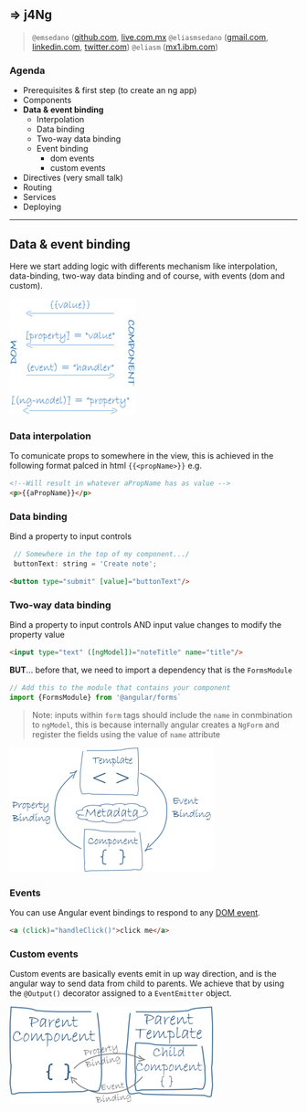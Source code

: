 ## => j4Ng 
> `@emsedano` ([github.com](github.com/emsedano), [live.com.mx](mailto:emsedano@live.com.mx)
> `@eliasmsedano` ([gmail.com](mailto:eliasmsedano@gmail.com), [linkedin.com](https://www.linkedin.com/in/eliasmsedano), [twitter.com](https://twitter.com/eliasmsedano))
> `@eliasm` ([mx1.ibm.com](mailto:eliasm@mx1.ibm.com))
 ### Agenda
  * Prerequisites & first step (to create an ng app)
  * Components
  * **Data & event binding**
    * Interpolation
    * Data binding
    * Two-way data binding
    * Event binding
      * dom events
      * custom events
  * Directives (very small talk)
  * Routing
  * Services
  * Deploying
  -------------------------------
  ## Data & event binding
  Here we start adding logic with differents mechanism like interpolation, data-binding, two-way data binding and of course, with events (dom and custom).

![databinding](https://raw.githubusercontent.com/emsedano/j4ng/03-data-event-binding-complete/assets/databinding.png)

  ### Data interpolation
  To comunicate props to somewhere in the view, this is achieved in the following format palced in html `{{<propName>}}` e.g.
  ```html
  <!--Will result in whatever aPropName has as value -->
  <p>{{aPropName}}</p>
  ```

  ### Data binding
  Bind a property to input controls

  ```javascript
   // Somewhere in the top of my component.../
   buttonText: string = 'Create note';
  ```
  ```html
  <button type="submit" [value]="buttonText"/>
  ```

  ### Two-way data binding
  Bind a property to input controls AND input value changes to modify the property value

  ```html
  <input type="text" ([ngModel])="noteTitle" name="title"/>
  ```

  **BUT**... before that, we need to import a dependency that is the `FormsModule`
  ```typescript
  // Add this to the module that contains your component
  import {FormsModule} from '@angular/forms`
  ```

  > Note: inputs within `form` tags should include the `name` in conmbination to `ngModel`, this is because internally angular creates a `NgForm` and register the fields using the value of `name` attribute

  ![component-databinding.png](https://raw.githubusercontent.com/emsedano/j4ng/03-data-event-binding-complete/assets/component-databinding.png)

  ### Events
  You can use Angular event bindings to respond to any [DOM event](https://www.w3schools.com/jsref/dom_obj_event.asp).

  ```html 
  <a (click)="handleClick()">click me</a>
  ```


### Custom events
Custom events are basically events emit in up way direction, and is the angular way to send data from child to parents. We achieve that by using the `@Output()` decorator assigned to a `EventEmitter` object.

  ![component-databinding.png](https://raw.githubusercontent.com/emsedano/j4ng/03-data-event-binding-complete/assets/parent-child-binding.png)